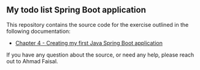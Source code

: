 ## My todo list Spring Boot application ## 

This repository contains the source code for the exercise outlined in the following documentation:
* [Chapter 4 - Creating my first Java Spring Boot application](https://ezypay.atlassian.net/wiki/spaces/CSO/pages/193036515/Chapter+4+-+Creating+my+first+Java+Spring+Boot+application)

If you have any question about the source, or need any help, please reach out to Ahmad Faisal. 